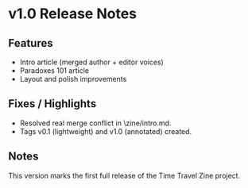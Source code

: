 ﻿# v1.0 Release Notes

## Features
- Intro article (merged author + editor voices)
- Paradoxes 101 article
- Layout and polish improvements

## Fixes / Highlights
- Resolved real merge conflict in \zine/intro.md\.
- Tags v0.1 (lightweight) and v1.0 (annotated) created.

## Notes
This version marks the first full release of the Time Travel Zine project.
